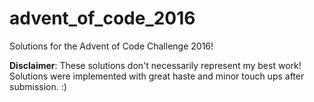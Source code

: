 # advent_of_code_2016
Solutions for the Advent of Code Challenge 2016!

**Disclaimer**: These solutions don't necessarily represent my best work! Solutions were implemented with great haste and minor touch ups after submission. :)
